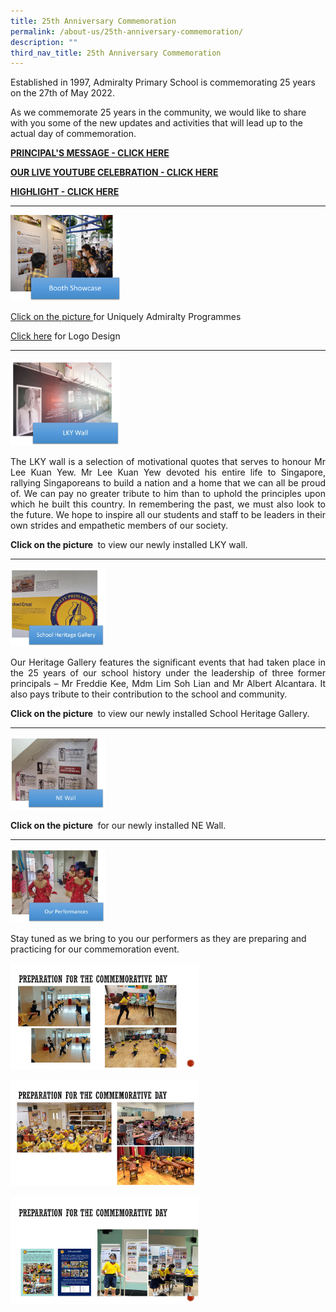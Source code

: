 ```yaml
---
title: 25th Anniversary Commemoration
permalink: /about-us/25th-anniversary-commemoration/
description: ""
third_nav_title: 25th Anniversary Commemoration
---
```

Established in 1997, Admiralty Primary School is commemorating 25 years on the 27th of May 2022.

As we commemorate 25 years in the community, we would like to share with you some of the new updates and activities that will lead up to the actual day of commemoration. 


[**PRINCIPAL'S MESSAGE - CLICK HERE**](/files/P%20-%2025th%20anniversary%20speech.pdf)

[**OUR LIVE YOUTUBE CELEBRATION - CLICK HERE**](https://youtu.be/_WxshQWsqlQ)

[**HIGHLIGHT - CLICK HERE**](https://drive.google.com/file/d/1NCwbRpthqA_qpyMT5ojxgBmgVLj40vLK/view?usp=sharing)

***

<a href="https://ogp-admiraltypri-staging.netlify.app/about-us/25th-anniversary-commemoration/booth-showcase/">
<img src="/images/booth%20showcase.png" style="width:35%"></a>
	
	
[Click on the picture ](https://ogp-admiraltypri-staging.netlify.app/about-us/25th-anniversary-commemoration/booth-showcase/)for Uniquely Admiralty Programmes
	
[Click here](https://drive.google.com/file/d/1vdygqwFRX-i99LJGhRtfDyVmUGoIhd1E/view?usp=sharing) for Logo Design
	
	

***

<a href="https://drive.google.com/file/d/11MXvKUqZLasxRyyK26zXnQ-ea5D7aDjN/view">
	<img src="/images/LKY.jpg" style="width:35%" ></a>
	
<div style="text-align: justify;"><p>The LKY wall is a selection of motivational quotes that serves to honour Mr Lee Kuan Yew. Mr Lee Kuan Yew devoted his entire life to Singapore, rallying Singaporeans to build a nation and a home that we can all be proud of. We can pay no greater tribute to him than to uphold the principles upon which he built this country. In remembering the past, we must also look to the future. We hope to inspire all our students and staff to be leaders in their own strides and empathetic members of our society.</p>
	
<p><b>Click on the picture </b> to view our newly installed LKY wall.</p>
</div>

***

<div>
<a href="https://drive.google.com/file/d/1ZhC-gBGOpQg829Vv_5XYNDr_q5einhXl/view">
	<img src="/images/SHG.jpg" style="width:30%"></a>


<div style="text-align: justify;"><p>Our Heritage Gallery features the significant events that had taken place in the 25 years of our school history under the leadership of three former principals – Mr Freddie Kee, Mdm Lim Soh Lian and Mr Albert Alcantara. It also pays tribute to their contribution to the school and community.</p>
	
<p><b>Click on the picture </b> to view our newly installed School Heritage Gallery.</p>
</div>

***
	
<div>

<a href="https://drive.google.com/file/d/1dcaFZjTV5Oakb4SLIQEBUj4Iyh0WMNR1/view?usp=sharing">
	<img src="/images/NE.jpg" style="width:30%"></a>
	
<p><b>Click on the picture </b> for our newly installed NE Wall.</p>
</div>
	
***
	
<div>
<img src="/images/Performances.jpg" 
     style="width:30%">
	
Stay tuned as we bring to you our performers as they are preparing and practicing for our commemoration event.
	
<img src="/images/Slide3-1.jpg" 
     style="width:60%">

<img src="/images/Slide4.jpg" 
     style="width:60%">
	
<img src="/images/Slide5.jpg" 
     style="width:60%">